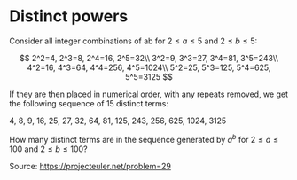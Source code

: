 # Distinct powers
Consider all integer combinations of ab for $2 \le a \le 5$ and $2 \le b \le 5$:

$$
2^2=4, 2^3=8, 2^4=16, 2^5=32\\
3^2=9, 3^3=27, 3^4=81, 3^5=243\\
4^2=16, 4^3=64, 4^4=256, 4^5=1024\\
5^2=25, 5^3=125, 5^4=625, 5^5=3125
$$

If they are then placed in numerical order, with any repeats removed, we get the following sequence of 15 distinct terms:

4, 8, 9, 16, 25, 27, 32, 64, 81, 125, 243, 256, 625, 1024, 3125

How many distinct terms are in the sequence generated by $a^b$ for $2 \le a \le 100$ and $2 \le b \le 100$?

Source: https://projecteuler.net/problem=29
